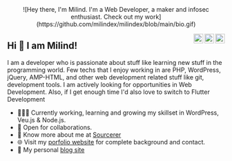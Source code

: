 <div class="text-center">
<center>
![Hey there, I'm Milind. I'm a Web Developer, a maker and infosec enthusiast. Check out my work](https://github.com/milindex/milindex/blob/main/bio.gif)
</center>
</div>

<a href="https://twitter.com/milinded" target="_blank" rel="nofollow"><img align="right" alt="Milind's Twitter" width="22px" src="https://cdn.jsdelivr.net/npm/simple-icons@v3/icons/twitter.svg" /></a><a href="https://www.linkedin.com/in/milindks/" target="_blank" rel="nofollow"><img align="right" alt="Pratik's Linkdein" width="22px" src="https://cdn.jsdelivr.net/npm/simple-icons@v3/icons/linkedin.svg" /></a><a href="https://www.instagram.com/milindex" target="_blank" rel="nofollow"><img align="right" alt="Milind's Insta" width="22px" src="https://cdn.jsdelivr.net/npm/simple-icons@v3/icons/instagram.svg" /></a>

## Hi 👋 I am Milind! 

I am a developer who is passionate about stuff like learning new stuff in the programming world. Few techs that I enjoy working in are PHP, WordPress, jQuery, AMP-HTML, and other web development related stuff like git, development tools. 
I am actively looking for opportunities in Web Development. Also, if I get enough time I'd also love to switch to Flutter Development

- 👨🏽‍💻 Currently working, learning and growing my skillset in WordPress, Veu.js & Node.js.
- 🤝 Open for collaborations.
- 👨 Know more about me at [Sourcerer](https://sourcerer.io/milindex) 
- 🌐 Visit my [porfolio website](https://milindsonawane.in) for complete background and contact.
- 👋 My personal [blog site](https://milindsonawane.in/blogs)
